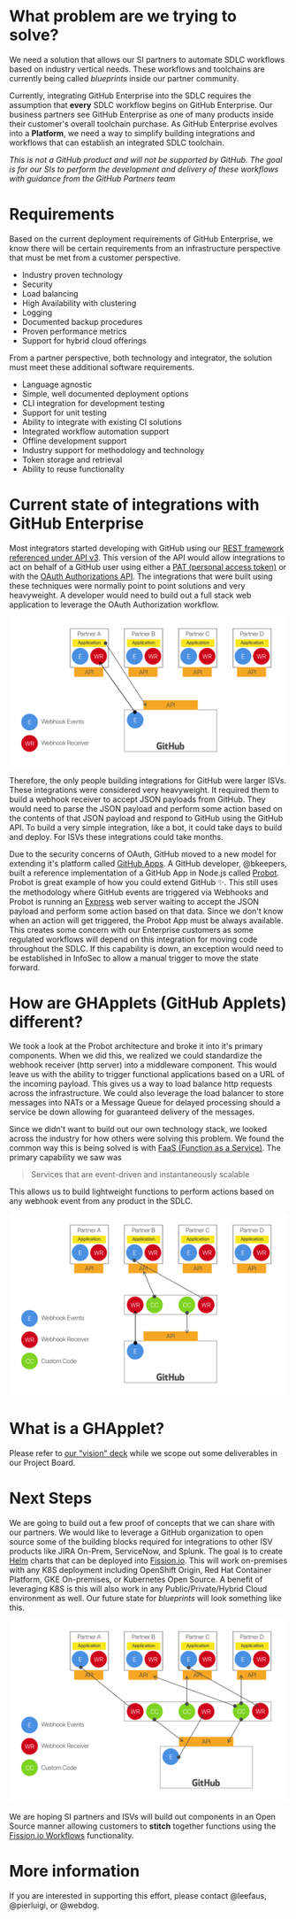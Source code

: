# What problem are we trying to solve?
We need a solution that allows our SI partners to automate SDLC workflows based on industry vertical needs.  These workflows and toolchains are currently being called _blueprints_ inside our partner community.  

Currently, integrating GitHub Enterprise into the SDLC requires the assumption that **every** SDLC workflow begins on GitHub Enterprise.  Our business partners see GitHub Enterprise as one of many products inside their customer's overall toolchain purchase.  As GitHub Enterprise evolves into a **Platform**, we need a way to simplify building integrations and workflows that can establish an integrated SDLC toolchain.

_This is not a GitHub product and will not be supported by GitHub.  The goal is for our SIs to perform the development and delivery of these workflows with guidance from the GitHub Partners team_

# Requirements
Based on the current deployment requirements of GitHub Enterprise, we know there will be certain requirements from an infrastructure perspective that must be met from a customer perspective.

- Industry proven technology
- Security
- Load balancing
- High Availability with clustering
- Logging
- Documented backup procedures
- Proven performance metrics
- Support for hybrid cloud offerings

From a partner perspective, both technology and integrator, the solution must meet these additional software requirements.

- Language agnostic
- Simple, well documented deployment options
- CLI integration for development testing
- Support for unit testing
- Ability to integrate with existing CI solutions
- Integrated workflow automation support
- Offline development support
- Industry support for methodology and technology
- Token storage and retrieval
- Ability to reuse functionality


# Current state of integrations with GitHub Enterprise
Most integrators started developing with GitHub using our [REST framework referenced under API v3](https://developer.github.com/v3/).  This version of the API would allow integrations to act on behalf of a GitHub user using either a [PAT (personal access token)](https://developer.github.com/v3/auth/#via-oauth-tokens) or with the [OAuth Authorizations API](https://developer.github.com/v3/oauth_authorizations/#create-a-new-authorization).  The integrations that were built using these techniques were normally point to point solutions and very heavyweight.  A developer would need to build out a full stack web application to leverage the OAuth Authorization workflow.

![](images/Current.png)

Therefore, the only people building integrations for GitHub were larger ISVs.  These integrations were considered very heavyweight.  It required them to build a webhook receiver to accept JSON payloads from GitHub.  They would need to parse the JSON payload and perform some action based on the contents of that JSON payload and respond to GitHub using the GitHub API.  To build a very simple integration, like a bot, it could take days to build and deploy.  For ISVs these integrations could take months.  

Due to the security concerns of OAuth, GitHub moved to a new model for extending it's platform called [GitHub Apps](https://developer.github.com/apps/building-github-apps/).  A GitHub developer, @bkeepers, built a reference implementation of a GitHub App in Node.js called [Probot](https://github.com/probot/probot).  Probot is great example of how you could extend GitHub :sparkles:.  This still uses the methodology where GitHub events are triggered via Webhooks and Probot is running an [Express](https://expressjs.com/) web server waiting to accept the JSON payload and perform some action based on that data.  Since we don't know when an action will get triggered, the Probot App must be always available.  This creates some concern with our Enterprise customers as some regulated workflows will depend on this integration for moving code throughout the SDLC.  If this capability is down, an exception would need to be established in InfoSec to allow a manual trigger to move the state forward.  

# How are **GHApplets** (GitHub Applets) different?
We took a look at the Probot architecture and broke it into it's primary components.  When we did this, we realized we could standardize the webhook receiver (http server) into a middleware component.  This would leave us with the ability to trigger functional applications based on a URL of the incoming payload.  This gives us a way to load balance http requests across the infrastructure.  We could also leverage the load balancer to store messages into NATs or a Message Queue for delayed processing should a service be down allowing for guaranteed delivery of the messages.  

Since we didn't want to build out our own technology stack, we looked across the industry for how others were solving this problem.  We found the common way this is being solved is with [FaaS (Function as a Service)](https://stackify.com/function-as-a-service-serverless-architecture/).  The primary capability we saw was

> Services that are event-driven and instantaneously scalable

This allows us to build lightweight functions to perform actions based on any webhook event from any product in the SDLC.

![](images/FuturePoint2Point.png)

# What is a GHApplet?
Please refer to [our "vision" deck](vision/GitHubAppletsVisionDeck.pdf) while we scope out some deliverables in our Project Board.

# Next Steps
We are going to build out a few proof of concepts that we can share with our partners.  We would like to leverage a GitHub organization to open source some of the building blocks required for integrations to other ISV products like JIRA On-Prem, ServiceNow, and Splunk.  The goal is to create [Helm](https://helm.sh/) charts that can be deployed into [Fission.io](https://fission.io/).  This will work on-premises with any K8S deployment including OpenShift Origin, Red Hat Container Platform, GKE On-premises, or Kubernetes Open Source.  A benefit of leveraging K8S is this will also work in any Public/Private/Hybrid Cloud environment as well.  Our future state for _blueprints_ will look something like this.

![](images/FutureWorkflow.png)

We are hoping SI partners and ISVs will build out components in an Open Source manner allowing customers to **stitch** together functions using the [Fission.io Workflows](https://fission.io/workflows/) functionality.

# More information
If you are interested in supporting this effort, please contact @leefaus, @pierluigi, or @webdog.
